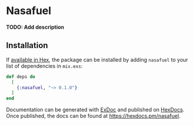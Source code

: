 # Nasafuel

**TODO: Add description**

## Installation

If [available in Hex](https://hex.pm/docs/publish), the package can be installed
by adding `nasafuel` to your list of dependencies in `mix.exs`:

```elixir
def deps do
  [
    {:nasafuel, "~> 0.1.0"}
  ]
end
```

Documentation can be generated with [ExDoc](https://github.com/elixir-lang/ex_doc)
and published on [HexDocs](https://hexdocs.pm). Once published, the docs can
be found at <https://hexdocs.pm/nasafuel>.


